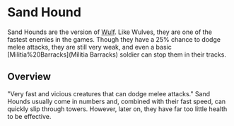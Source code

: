 # Sand Hound

Sand Hounds are the version of [Wulf](Wulves). Like Wulves, they are one of the fastest enemies in the games. Though they have a 25% chance to dodge melee attacks, they are still very weak, and even a basic [Militia%20Barracks](Militia Barracks) soldier can stop them in their tracks.
## Overview

"Very fast and vicious creatures that can dodge melee attacks."
Sand Hounds usually come in numbers and, combined with their fast speed, can quickly slip through towers. However, later on, they have far too little health to be effective.